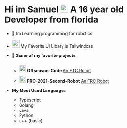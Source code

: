 # Hi im Samuel  <img src="https://media.giphy.com/media/hvRJCLFzcasrR4ia7z/giphy.gif" width="25px"> A 16 year old Developer from florida

- 🤖 Im Learning programming for robotics

- <img src="https://cdn.worldvectorlogo.com/logos/tailwindcss.svg" width="25px"> My Favorite UI Libary is Tailwindcss

- **🌟 Some of my favorite projects**
    - <img style="margin-top: 10px;" height="22" width="22" src="https://cdn.jsdelivr.net/npm/simple-icons@v3/icons/first.svg" /> **Offseason-Code** [An FTC Robot](https://github.com/DevSamuelV/Offseason-Skystone)
    - <img style="margin-top: 10px;" height="22" width="22" src="https://cdn.jsdelivr.net/npm/simple-icons@v3/icons/first.svg" /> **FRC-2021-Second-Robot** [An FRC Robot](https://github.com/DevSamuelV/FRC_2021_Second_Robot)

- **My Most Used Languages**
    - Typescript
    - Golang
    - Java
    - Python
    - c++ (basic)

<!--START_SECTION:waka-->
<!--END_SECTION:waka-->
